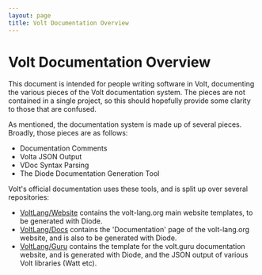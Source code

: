 ```yaml
---
layout: page
title: Volt Documentation Overview
---
```


# Volt Documentation Overview

This document is intended for people writing software in Volt, documenting the various pieces of the Volt documentation system. The pieces are not contained in a single project, so this should hopefully provide some clarity to those that are confused.

As mentioned, the documentation system is made up of several pieces. Broadly, those pieces are as follows:

- Documentation Comments
- Volta JSON Output
- VDoc Syntax Parsing
- The Diode Documentation Generation Tool

Volt's official documentation uses these tools, and is split up over several repositories:

- [VoltLang/Website](https://github.com/VoltLang/Website) contains the volt-lang.org main website templates, to be generated with Diode.
- [VoltLang/Docs](https://github.com/VoltLang/Docs) contains the 'Documentation' page of the volt-lang.org website, and is also to be generated with Diode.
- [VoltLang/Guru](https://github.com/VoltLang/Guru) contains the template for the volt.guru documentation website, and is generated with Diode, and the JSON output of various Volt libraries (Watt etc).


